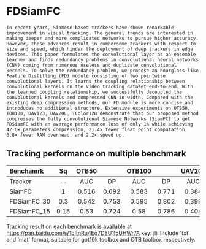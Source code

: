 # FDSiamFC
    In recent years, Siamese-based trackers have shown remarkable improvement in visual tracking. The general trends are interested in making deeper and more complicated networks to pursue higher accuracy. However, these advances result in cumbersome trackers with respect to size and speed, which hinder the deployment of deep trackers in edge devices. This paper formulates the convolutional layer as an ensemble learner and finds redundancy problems in convolutional neural networks (CNN) coming from numerous useless and duplicate convolutional kernels. To solve the redundancy problem, we propose an hourglass-like Feature Distilling (FD) module consisting of two pointwise convolutional layers. It learns the coupling relationship between convolutional kernels on the Video tracking dataset end-to-end. With the learned coupling relationship, we successfully decoupled the convolutional kernels and compressed CNN in width. Compared with the existing deep compression methods, our FD module is more concise and introduces no additional structure. Extensive experiments on OTB50, TOB100, UAV123, UAV20L, TColor128 demonstrate that our proposed method compresses the fully convolutional Siamese Networks (SiamFC) to get FDSiamFC with an average performance loss of only 1% while achieving 42.6× parameters compression, 21.4× fewer float point computation, 6.8× fewer RAM overhead, and 2.2× speed up.

## Tracking performance on multiple benchmark
| Benchamrk | Sq | OTB50 |  | OTB100 |  | UAV20L |  | UAV123 |  | TColor128 | | FPS |
| :--- | :---: | :---: | :---: | :---: | :---: | :---: | :---: | :---: | :---: | :---: | :---: | :---: |
| Tracker | \-\- | AUC | DP | AUC | DP | AUC | DP | AUC | DP | AUC | DP | \_\_ |
| SiamFC | 1 | 0.516 | 0.692 | 0.583 | 0.771 | 0.384 | 0.579 | 0.478 | 0.697 | 0.506 | 0.707 | 141.5 |
| FDSiamFC_30 | 0.3 | 0.542 | 0.753 | 0.595 | 0.802 | 0.399 | 0.544 | 0.497 | 0.69 | 0.523 | 0.722 | 306.5 |
| FDSiamFC_15 | 0.15 | 0.53 | 0.724 | 0.58 | 0.786 | 0.404 | 0.566 | 0.492 | 0.693 | 0.494 | 0.683 | 319.9 |

Tracking result on each benchmark is available at  https://pan.baidu.com/s/1bItnRu4Eg7D8U1I5UHWr7A  key: jlii  Include 'txt' and 'mat' format, suitable for got10k toolbox and OTB toolbox respectively.

##

